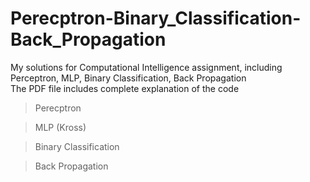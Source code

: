 # Perecptron-Binary_Classification-Back_Propagation
My solutions for Computational Intelligence assignment, including Perceptron, MLP, Binary Classification, Back Propagation
</br  >
The PDF file includes complete explanation of the code

> Perecptron

> MLP (Kross)

> Binary Classification

> Back Propagation

